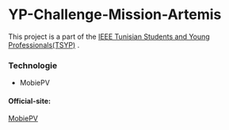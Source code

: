 # YP-Challenge-Mission-Artemis
This project is a part of the [IEEE Tunisian Students and Young Professionals(TSYP)](https://tsyp.ieee.tn/) . 

### Technologie
* MobiePV

#### Official-site:

[MobiePV](https://spaceref.com/newspace-and-tech/esas-mobipv-wearable-system-enhances-astronaut-productivity/)
